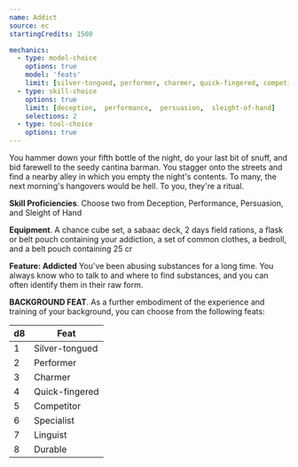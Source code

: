 ```yaml
---
name: Addict
source: ec
startingCredits: 1500

mechanics:
  - type: model-choice
    options: true
    model: 'feats'
    limit: [silver-tongued, performer, charmer, quick-fingered, competitor, specialist, linguist, durable]
  - type: skill-choice
    options: true
    limit: [deception,  performance,  persuasion,  sleight-of-hand]
    selections: 2
  - type: tool-choice
    options: true
---
```

You hammer down your fifth bottle of the night, do your last bit of snuff, and bid farewell to the seedy cantina barman. You stagger onto the streets and find a nearby alley in which you empty the night's contents. To many, the next morning's hangovers would be hell. To you, they're a ritual.

__Skill Proficiencies__. Choose two from Deception, Performance, Persuasion, and Sleight of Hand

__Equipment__. A chance cube set, a sabaac deck, 2 days field rations, a flask or belt pouch containing your addiction, a set of common clothes, a bedroll, and a belt pouch containing 25 cr

__Feature: Addicted__
You've been abusing substances for a long time. You always know who to talk to and where to find substances, and you can often identify them in their raw form. 


__BACKGROUND FEAT__. As a further embodiment of the experience and training of your background, you can choose from the following feats:

d8 | Feat
--- | ---
1	|	Silver-tongued
2	|	Performer
3	|	Charmer
4	|	Quick-fingered
5	|	Competitor
6	|	Specialist
7	|	Linguist
8	|	Durable
<div class="hr"></div>

